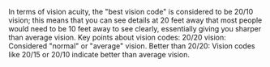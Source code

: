 In terms of vision acuity, the "best vision code" is considered to be 20/10 vision; this means that you can see details at 20 feet away that most people would need to be 10 feet away to see clearly, essentially giving you sharper than average vision. 
Key points about vision codes:
20/20 vision: Considered "normal" or "average" vision. 
Better than 20/20: Vision codes like 20/15 or 20/10 indicate better than average vision. 
